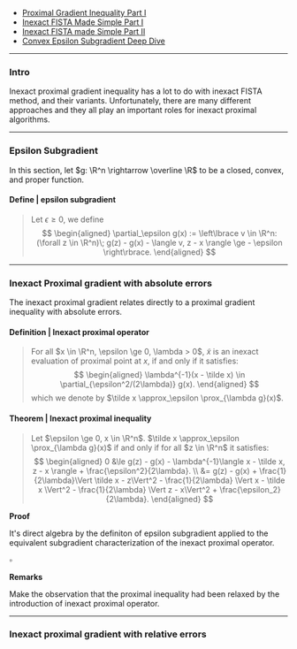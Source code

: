 - [Proximal Gradient Inequality Part I](Proximal%20Gradient%20Inequality%20Part%20I.md)
- [Inexact FISTA Made Simple Part I](../../MATH%20602%20Nesterov%20Acceleration/Inexact%20FISTA%20Made%20Simple%20Part%20I.md)
- [Inexact FISTA made Simple Part II](../../MATH%20602%20Nesterov%20Acceleration/Inexact%20FISTA%20made%20Simple%20Part%20II.md)
- [Convex Epsilon Subgradient Deep Dive](../Non-Smooth%20Calculus/Convex%20Epsilon%20Subgradient%20Deep%20Dive.md) 

---
### **Intro**

Inexact proximal gradient inequality has a lot to do with inexact FISTA method, and their variants. 
Unfortunately, there are many different approaches and they all play an important roles for inexact proximal algorithms. 

---
### **Epsilon Subgradient**

In this section, let $g: \R^n \rightarrow \overline \R$ to be a closed, convex, and proper function. 

#### **Define | epsilon subgradient**
> Let $\epsilon \ge 0$, we define 
> $$
> \begin{aligned}
>     \partial_\epsilon g(x) := 
>     \left\lbrace
>         v \in \R^n: 
>         (\forall z \in \R^n)\; 
>         g(z) - g(x) - \langle v, z - x \rangle 
>         \ge - \epsilon
>     \right\rbrace. 
> \end{aligned}
> $$

---
### **Inexact Proximal gradient with absolute errors**

The inexact proximal gradient relates directly to a proximal gradient inequality with absolute errors. 

#### **Definition | Inexact proximal operator**
> For all $x \in \R^n, \epsilon \ge 0, \lambda > 0$, $\tilde x$ is an inexact evaluation of proximal point at $x$, if and only if it satisfies: 
> $$
> \begin{aligned}
>     \lambda^{-1}(x - \tilde x) \in \partial_{\epsilon^2/(2\lambda)} g(x). 
> \end{aligned}
> $$
> which we denote by $\tilde x \approx_\epsilon \prox_{\lambda g}(x)$. 

#### **Theorem | Inexact proximal inequality**
> Let $\epsilon \ge 0, x \in \R^n$. 
> $\tilde x \approx_\epsilon \prox_{\lambda g}(x)$ if and only if for all $z \in \R^n$ it satisfies: 
> $$
> \begin{aligned}
>     0 &\le 
>     g(z) - g(x) 
>     - \lambda^{-1}\langle x - \tilde x, z - x \rangle 
>     + \frac{\epsilon^2}{2\lambda}. 
>     \\
>     &= g(z) - g(x) + \frac{1}{2\lambda}\Vert \tilde x - z\Vert^2 
>     - \frac{1}{2\lambda} \Vert x - \tilde x \Vert^2 - \frac{1}{2\lambda} \Vert z - x\Vert^2
>     + \frac{\epsilon_2}{2\lambda}. 
> \end{aligned}
> $$

**Proof**

It's direct algebra by the definiton of epsilon subgradient applied to the equivalent subgradient characterization of the inexact proximal operator. 

$\square$

**Remarks**

Make the observation that the proximal inequality had been relaxed by the introduction of inexact proximal operator. 


---
### **Inexact proximal gradient with relative errors**



